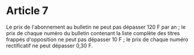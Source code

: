 # Article 7

Le prix de l'abonnement au bulletin ne peut pas dépasser 120 F par an ; le prix de chaque numéro du bulletin contenant la liste complète des titres frappés d'opposition ne peut pas dépasser 10 F ; le prix de chaque numéro rectificatif ne peut dépasser 0,30 F.
